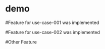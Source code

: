 # demo

#Feature for use-case-001 was implemented

#Feature for use-case-002 was implemented

#Other Feature
